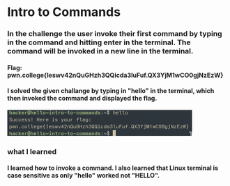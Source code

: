 # Intro to Commands
### In the challenge the user invoke their first command by typing in the command and hitting enter in the terminal. The command will be invoked in a new line in the terminal.

#### Flag: pwn.college{Ieswv42nQuGHzh3QQicda3luFuf.QX3YjM1wCO0gjNzEzW}

#### I solved the given challange by typing in "hello" in the terminal, which then invoked the command and displayed the flag.

![screenshot](hello.png)

### what I learned
#### I learned how to invoke a command. I also learned that Linux terminal is case sensitive as only "hello" worked not "HELLO".
